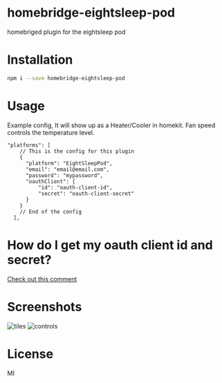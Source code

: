 # homebridge-eightsleep-pod

homebriged plugin for the eightsleep pod

# Installation

```sh
npm i --save homebridge-eightsleep-pod
```

# Usage

Example config, It will show up as a Heater/Cooler in homekit. Fan speed controls the temperature level.

```
"platforms": [
    // This is the config for this plugin
    {
      "platform": "EightSleepPod",
      "email": "email@email.com",
      "password": "mypassword",
      "oauthClient": {
          "id": "oauth-client-id",
          "secret": "oauth-client-secret"
      }
    }
    // End of the config
  ],
```

# How do I get my oauth client id and secret?
[Check out this comment](https://github.com/tjmehta/homebridge-eightsleep-platform/issues/5#issuecomment-855593606)

# Screenshots

![tiles](https://i.imgur.com/cFjwXci.png)
![controls](https://i.imgur.com/zL8bB8W.png)

# License

MI
